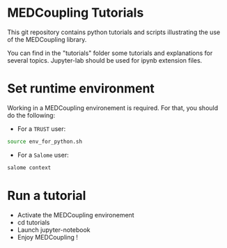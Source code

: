 # MEDCoupling Tutorials

This git repository contains python tutorials and scripts illustrating the use
of the MEDCoupling library.

You can find in the "tutorials" folder some tutorials and explanations for
several topics. Jupyter-lab should be used for ipynb extension files.

# Set runtime environment

Working in a MEDCoupling environement is required. For that, you should do the
following:

- For a `TRUST` user:

```bash
source env_for_python.sh
```

- For a `Salome` user:

```bash
salome context
```

# Run a tutorial

- Activate the MEDCoupling environement
- cd tutorials
- Launch jupyter-notebook
- Enjoy MEDCoupling !
